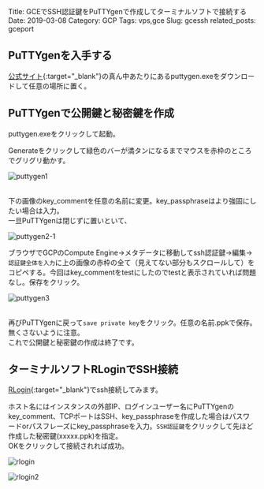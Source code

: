 Title: GCEでSSH認証鍵をPuTTYgenで作成してターミナルソフトで接続する
Date: 2019-03-08
Category: GCP
Tags: vps,gce
Slug: gcessh
related_posts: gceport

## PuTTYgenを入手する

[公式サイト](https://www.chiark.greenend.org.uk/~sgtatham/putty/latest.html){:target="_blank"}の真ん中あたりにあるputtygen.exeをダウンロードして任意の場所に置く。<br>

## PuTTYgenで公開鍵と秘密鍵を作成

puttygen.exeをクリックして起動。

Generateをクリックして緑色のバーが満タンになるまでマウスを赤枠のところでグリグリ動かす。<br>

![puttygen1](../../../images/puttygen1.jpg)

<br>下の画像のkey_commentを任意の名前に変更。key_passphraseはより強固にしたい場合は入力。<br>
一旦PuTTYgenは閉じずに置いといて、<br>

![puttygen2-1](../../../images/puttygen2-1.jpg)

ブラウザでGCPのCompute Engine→メタデータに移動してssh認証鍵→編集→`認証鍵全体を入力`に上の画像の赤枠の全て（見えてない部分もスクロールして）をコピペする。今回はkey_commentをtestにしたのでtestと表示されていれば問題なし。保存をクリック。<br>

![puttygen3](../../../images/puttygen3.jpg)

<br>再びPuTTYgenに戻って`save private key`をクリック。任意の名前.ppkで保存。無くさないように注意。<br>
これで公開鍵と秘密鍵の作成は終了です。<br>

## ターミナルソフトRLoginでSSH接続

[RLogin](http://nanno.dip.jp/softlib/man/rlogin/){:target="_blank"}でssh接続してみます。

ホスト名にはインスタンスの外部IP、ログインユーザー名にPuTTYgenのkey_comment、TCPポートはSSH、key_passphraseを作成した場合はパスワードorパスフレーズにkey_passphraseを入力。`SSH認証鍵`をクリックして先ほど作成した秘密鍵(xxxxx.ppk)を指定。<br>
OKをクリックして接続されれば成功。

![rlogin](../../../images/rlogin.jpg)<br>

![rlogin2](../../../images/rlogin2.jpg)
